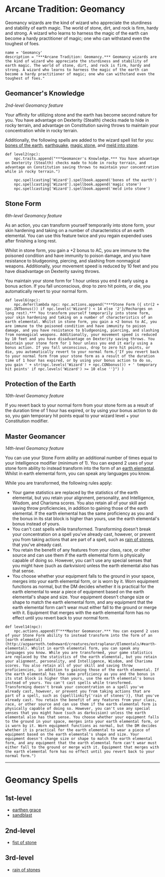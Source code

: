 # Arcane Tradition: Geomancy
Geomancy wizards are the kind of wizard who appreciate the sturdiness and stability of earth magic. The world of stone, dirt, and rock is firm, hardy and strong. A wizard who learns to harness the magic of the earth can become a hardy practitioner of magic; one who can withstand even the toughest of foes.

```
name = 'Geomancy'
description = "***Arcane Tradition: Geomancy.*** Geomancy wizards are the kind of wizard who appreciate the sturdiness and stability of earth magic. The world of stone, dirt, and rock is firm, hardy and strong. A wizard who learns to harness the magic of the earth can become a hardy practitioner of magic; one who can withstand even the toughest of foes."
```

## Geomancer's Knowledge
*2nd-level Geomancy feature*

Your affinity for utilizing stone and the earth has become second nature for you. You have advantage on Dexterity (Stealth) checks made to hide in rocky terrain, and advantage on Constitution saving throws to maintain your concentration while in rocky terrain.

Additionally, the following spells are added to the wizard spell list for you: [bones of the earth](../../Magic/Spells/bones-of-the-earth.md), [earthquake](../../Magic/Spells/earthquake.md), [magic stone](../../Magic/Spells/magic-stone.md), and [meld into stone](../../Magic/Spells/meld-into-stone.md).

```
def level2(npc):
    npc.traits.append("***Geomancer's Knowledge.*** You have advantage on Dexterity (Stealth) checks made to hide in rocky terrain, and advantage on Constitution saving throws to maintain your concentration while in rocky terrain.")

    npc.spellcasting['Wizard'].spellbook.append('bones of the earth')
    npc.spellcasting['Wizard'].spellbook.append('magic stone')
    npc.spellcasting['Wizard'].spellbook.append('meld into stone')
```

## Stone Form
*6th-level Geomancy feature*

As an action, you can transform yourself temporarily into stone form, your skin hardening and taking on a number of characteristics of an earth elemental. You can use this feature twice and you regain expended uses after finishing a long rest.

Whilst in stone form, you gain a +2 bonus to AC, you are immune to the poisoned condition and have immunity to poison damage, and you have resistance to bludgeoning, piercing, and slashing from nonmagical weapons. Additionally, your movement speed is reduced by 10 feet and you have disadvantage on Dexterity saving throws.

You maintain your stone form for 1 hour unless you end it early using a bonus action. If you fall unconscious, drop to zero hit points, or die, you automatically revert to your normal form.

```
def level6(npc):
    npc.defer(lambda npc: npc.actions.append("***Stone Form ({ str(2 + npc.INTbonus()) if npc.levels('Wizard') < 14 else '2'}/Recharges on long rest).*** You transform yourself temporarily into stone form, your skin hardening and taking on a number of characteristics of an earth elemental. Whilst in stone form, you gain a +2 bonus to AC, you are immune to the poisoned condition and have immunity to poison damage, and you have resistance to bludgeoning, piercing, and slashing from nonmagical weapons. Additionally, your movement speed is reduced by 10 feet and you have disadvantage on Dexterity saving throws. You maintain your stone form for 1 hour unless you end it early using a bonus action. If you fall unconscious, drop to zero hit points, or die, you automatically revert to your normal form.{'If you revert back to your normal form from your stone form as a result of the duration time of 1 hour has expired, or by using your bonus action to do so, you gain ' + str(npc.levels('Wizard') + npc.CONbonus()) + ' temporary hit points' if npc.levels('Wizard') >= 10 else ''}") )
```

## Protection of the Earth
*10th-level Geomancy feature*

If you revert back to your normal form from your stone form as a result of the duration time of 1 hour has expired, or by using your bonus action to do so, you gain temporary hit points equal to your wizard level + your Constitution modifier.

## Master Geomancer
*14th-level Geomancy feature*

You can use your Stone Form ability an additional number of times equal to your Intelligence modifier (minimum of 1). You can expend 2 uses of your stone form ability to instead transform into the form of an [earth elemental](../../Creatures/Extraplanar/Elementals.md#earth-elemental). Whilst in earth elemental form, you can speak any languages you know.

While you are transformed, the following rules apply:

* Your game statistics are replaced by the statistics of the earth elemental, but you retain your alignment, personality, and Intelligence, Wisdom, and Charisma scores. You also retain all of your skill and saving throw proficiencies, in addition to gaining those of the earth elemental. If the earth elemental has the same proficiency as you and the bonus in its stat block is higher than yours, use the earth elemental's bonus instead of yours.
* You can't cast spells while transformed. Transforming doesn't break your concentration on a spell you've already cast, however, or prevent you from taking actions that are part of a spell, such as [rain of stones](../../Magic/Spells/rain-of-stones.md), that you've already cast.
* You retain the benefit of any features from your class, race, or other source and can use them if the earth elemental form is physically capable of doing so. However, you can't use any special senses that you might have (such as darkvision) unless the earth elemental also has that sense.
* You choose whether your equipment falls to the ground in your space, merges into your earth elemental form, or is worn by it. Worn equipment functions as normal, but the DM decides whether it is practical for the earth elemental to wear a piece of equipment based on the earth elemental's shape and size. Your equipment doesn't change size or shape to match the earth elemental form, and any equipment that the earth elemental form can't wear must either fall to the ground or merge with it. Equipment that merges with the earth elemental form has no effect until you revert back to your normal form.

```
def level14(npc):
    npc.actions.append(f"***Master Geomancer.*** You can expend 2 uses of your Stone Form ability to instead transform into the form of an [earth elemental](http://azgaarnoth.tedneward/creatures/extraplanar/Elementals/#earth-elemental). Whilst in earth elemental form, you can speak any languages you know. While you are transformed, your game statistics are replaced by the statistics of the earth elemental, but you retain your alignment, personality, and Intelligence, Wisdom, and Charisma scores. You also retain all of your skill and saving throw proficiencies, in addition to gaining those of the earth elemental. If the earth elemental has the same proficiency as you and the bonus in its stat block is higher than yours, use the earth elemental's bonus instead of yours. You can't cast spells while transformed. Transforming doesn't break your concentration on a spell you've already cast, however, or prevent you from taking actions that are part of a spell, such as {spelllinkify('rain of stones')}, that you've already cast. You retain the benefit of any features from your class, race, or other source and can use them if the earth elemental form is physically capable of doing so. However, you can't use any special senses that you might have (such as darkvision) unless the earth elemental also has that sense. You choose whether your equipment falls to the ground in your space, merges into your earth elemental form, or is worn by it. Worn equipment functions as normal, but the DM decides whether it is practical for the earth elemental to wear a piece of equipment based on the earth elemental's shape and size. Your equipment doesn't change size or shape to match the earth elemental form, and any equipment that the earth elemental form can't wear must either fall to the ground or merge with it. Equipment that merges with the earth elemental form has no effect until you revert back to your normal form.")
```

---

# Geomancy Spells

## 1st-level
* [earthen grace](../../Magic/Spells/earthen-grace.md)
* [sandblast](../../Magic/Spells/sandblast.md)

## 2nd-level
* [fist of stone](../../Magic/Spells/fist-of-stone.md)

## 3rd-level
* [rain of stones](../../Magic/Spells/rain-of-stones.md)

